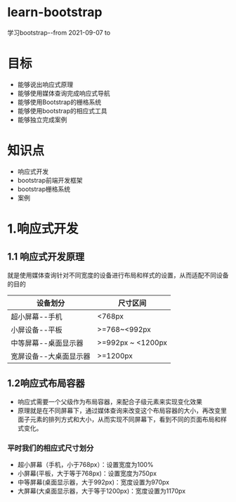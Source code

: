 # learn-bootstrap
学习bootstrap--from 2021-09-07 to

# 目标

- 能够说出响应式原理
- 能够使用媒体查询完成响应式导航
- 能够使用Bootstrap的栅格系统
- 能够使用bootstrap的相应式工具
- 能够独立完成案例

# 知识点

* 响应式开发
* bootstrap前端开发框架
* bootstrap栅格系统
* 案例

# 1.响应式开发

## 1.1 响应式开发原理

就是使用媒体查询针对不同宽度的设备进行布局和样式的设置，从而适配不同设备的目的

|设备划分|尺寸区间|
|---|---|
|超小屏幕--手机|<768px|
|小屏设备--平板|>=768~<992px|
|中等屏幕--桌面显示器|>=992px ~ <1200px|
|宽屏设备--大桌面显示器|>=1200px|

## 1.2响应式布局容器

- 响应式需要一个父级作为布局容器，来配合子级元素来实现变化效果
- 原理就是在不同屏幕下，通过媒体查询来改变这个布局容器的大小，再改变里面子元素的排列方式和大小，从而实现不同屏幕下，看到不同的页面布局和样式变化。

### 平时我们的相应式尺寸划分

- 超小屏幕（手机，小于768px）：设置宽度为100%
- 小屏幕(平板，大于等于768px)：设置宽度为750px
- 中等屏幕(桌面显示器，大于992px)：宽度设置为970px
- 大屏幕(大桌面显示器，大于等于1200px)：宽度设置为1170px